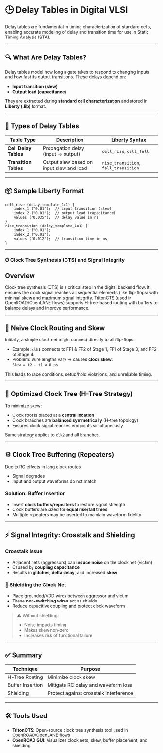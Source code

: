 # 🕒 Delay Tables in Digital VLSI

Delay tables are fundamental in timing characterization of standard cells, enabling accurate modeling of delay and transition time for use in Static Timing Analysis (STA).

---

## 🔍 What Are Delay Tables?

Delay tables model how long a gate takes to respond to changing inputs and how fast its output transitions. These delays depend on:
- **Input transition (slew)**
- **Output load (capacitance)**

They are extracted during **standard cell characterization** and stored in **Liberty (.lib)** format.

---

## 🧠 Types of Delay Tables

| Table Type            | Description                                                  | Liberty Syntax        |
|-----------------------|--------------------------------------------------------------|------------------------|
| **Cell Delay Tables** | Propagation delay (input → output)                          | `cell_rise`, `cell_fall` |
| **Transition Tables** | Output slew based on input slew and load                    | `rise_transition`, `fall_transition` |

---

## 📦 Sample Liberty Format

```liberty
cell_rise (delay_template_1x1) {
    index_1 ("0.01");  // input transition (slew)
    index_2 ("0.01");  // output load (capacitance)
    values ("0.035");  // delay value in ns
}
rise_transition (delay_template_1x1) {
    index_1 ("0.01");
    index_2 ("0.01");
    values ("0.012");  // transition time in ns
}
```
---
### ⏰ Clock Tree Synthesis (CTS) and Signal Integrity

## Overview
Clock tree synthesis (CTS) is a critical step in the digital backend flow. It ensures the clock signal reaches all sequential elements (like flip-flops) with minimal skew and maximum signal integrity. TritonCTS (used in OpenROAD/OpenLANE flows) supports H-tree-based routing with buffers to balance delays and improve performance.

---

## 🧩 Naive Clock Routing and Skew

Initially, a simple clock net might connect directly to all flip-flops.

- Example: `clk1` connects to FF1 & FF2 of Stage 1, FF1 of Stage 3, and FF2 of Stage 4.
- Problem: Wire lengths vary → causes **clock skew**:  
  `Skew = t2 - t1 ≠ 0 ps`

This leads to race conditions, setup/hold violations, and unreliable timing.

---

## 🌳 Optimized Clock Tree (H-Tree Strategy)

To minimize skew:
- Clock root is placed at a **central location**
- Clock branches are **balanced symmetrically** (H-tree topology)
- Ensures clock signal reaches endpoints simultaneously

Same strategy applies to `clk2` and all branches.

---

## ⚙️ Clock Tree Buffering (Repeaters)

Due to RC effects in long clock routes:
- Signal degrades
- Input and output waveforms do not match

### Solution: Buffer Insertion
- Insert **clock buffers/repeaters** to restore signal strength
- Clock buffers are sized for **equal rise/fall times**
- Multiple repeaters may be inserted to maintain waveform fidelity

---

## ⚡ Signal Integrity: Crosstalk and Shielding

### Crosstalk Issue
- Adjacent nets (aggressors) can **induce noise** on the clock net (victim)
- Caused by **coupling capacitance**
- Results in **glitches**, **delta delay**, and increased **skew**

### 🔰 Shielding the Clock Net
- Place grounded/VDD wires between aggressor and victim
- These **non-switching wires** act as shields
- Reduce capacitive coupling and protect clock waveform

> ⚠️ Without shielding:
> - Noise impacts timing
> - Makes skew non-zero
> - Increases risk of functional failure

---

## ✅ Summary

| Technique         | Purpose                              |
|------------------|---------------------------------------|
| H-Tree Routing    | Minimize clock skew                  |
| Buffer Insertion  | Mitigate RC delay and waveform loss  |
| Shielding         | Protect against crosstalk interference|

---

## 🛠️ Tools Used

- **TritonCTS**: Open-source clock tree synthesis tool used in OpenROAD/OpenLANE flows
- **OpenROAD GUI**: Visualizes clock nets, skew, buffer placement, and shielding

